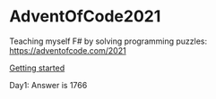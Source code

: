 # AdventOfCode2021
Teaching myself F# by solving programming puzzles: https://adventofcode.com/2021

[Getting started](https://docs.microsoft.com/en-us/dotnet/fsharp/get-started/get-started-vscode)

Day1: Answer is 1766